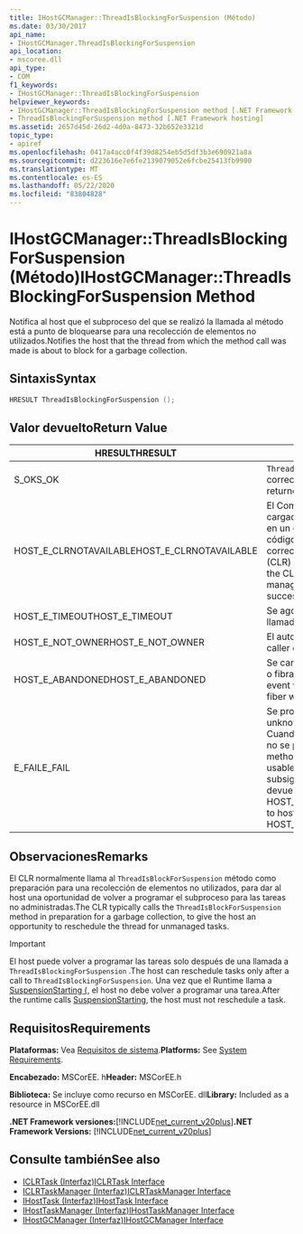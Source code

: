 ```yaml
---
title: IHostGCManager::ThreadIsBlockingForSuspension (Método)
ms.date: 03/30/2017
api_name:
- IHostGCManager.ThreadIsBlockingForSuspension
api_location:
- mscoree.dll
api_type:
- COM
f1_keywords:
- IHostGCManager::ThreadIsBlockingForSuspension
helpviewer_keywords:
- IHostGCManager::ThreadIsBlockingForSuspension method [.NET Framework hosting]
- ThreadIsBlockingForSuspension method [.NET Framework hosting]
ms.assetid: 2657d45d-26d2-4d0a-8473-32b652e3321d
topic_type:
- apiref
ms.openlocfilehash: 0417a4acc0f4f39d8254eb5d5df3b3e690921a8a
ms.sourcegitcommit: d223616e7e6fe2139079052e6fcbe25413fb9900
ms.translationtype: MT
ms.contentlocale: es-ES
ms.lasthandoff: 05/22/2020
ms.locfileid: "83804828"
---
```

# <a name="ihostgcmanagerthreadisblockingforsuspension-method"></a><span data-ttu-id="3130a-102">IHostGCManager::ThreadIsBlockingForSuspension (Método)</span><span class="sxs-lookup"><span data-stu-id="3130a-102">IHostGCManager::ThreadIsBlockingForSuspension Method</span></span>
<span data-ttu-id="3130a-103">Notifica al host que el subproceso del que se realizó la llamada al método está a punto de bloquearse para una recolección de elementos no utilizados.</span><span class="sxs-lookup"><span data-stu-id="3130a-103">Notifies the host that the thread from which the method call was made is about to block for a garbage collection.</span></span>  
  
## <a name="syntax"></a><span data-ttu-id="3130a-104">Sintaxis</span><span class="sxs-lookup"><span data-stu-id="3130a-104">Syntax</span></span>  
  
```cpp  
HRESULT ThreadIsBlockingForSuspension ();  
```  
  
## <a name="return-value"></a><span data-ttu-id="3130a-105">Valor devuelto</span><span class="sxs-lookup"><span data-stu-id="3130a-105">Return Value</span></span>  
  
|<span data-ttu-id="3130a-106">HRESULT</span><span class="sxs-lookup"><span data-stu-id="3130a-106">HRESULT</span></span>|<span data-ttu-id="3130a-107">Descripción</span><span class="sxs-lookup"><span data-stu-id="3130a-107">Description</span></span>|  
|-------------|-----------------|  
|<span data-ttu-id="3130a-108">S_OK</span><span class="sxs-lookup"><span data-stu-id="3130a-108">S_OK</span></span>|<span data-ttu-id="3130a-109">`ThreadIsBlockingForSuspension`se devolvió correctamente.</span><span class="sxs-lookup"><span data-stu-id="3130a-109">`ThreadIsBlockingForSuspension` returned successfully.</span></span>|  
|<span data-ttu-id="3130a-110">HOST_E_CLRNOTAVAILABLE</span><span class="sxs-lookup"><span data-stu-id="3130a-110">HOST_E_CLRNOTAVAILABLE</span></span>|<span data-ttu-id="3130a-111">El Common Language Runtime (CLR) no se ha cargado en un proceso o el CLR se encuentra en un estado en el que no puede ejecutar código administrado ni procesar la llamada correctamente.</span><span class="sxs-lookup"><span data-stu-id="3130a-111">The common language runtime (CLR) has not been loaded into a process, or the CLR is in a state in which it cannot run managed code or process the call successfully.</span></span>|  
|<span data-ttu-id="3130a-112">HOST_E_TIMEOUT</span><span class="sxs-lookup"><span data-stu-id="3130a-112">HOST_E_TIMEOUT</span></span>|<span data-ttu-id="3130a-113">Se agotó el tiempo de espera de la llamada.</span><span class="sxs-lookup"><span data-stu-id="3130a-113">The call timed out.</span></span>|  
|<span data-ttu-id="3130a-114">HOST_E_NOT_OWNER</span><span class="sxs-lookup"><span data-stu-id="3130a-114">HOST_E_NOT_OWNER</span></span>|<span data-ttu-id="3130a-115">El autor de la llamada no posee el bloqueo.</span><span class="sxs-lookup"><span data-stu-id="3130a-115">The caller does not own the lock.</span></span>|  
|<span data-ttu-id="3130a-116">HOST_E_ABANDONED</span><span class="sxs-lookup"><span data-stu-id="3130a-116">HOST_E_ABANDONED</span></span>|<span data-ttu-id="3130a-117">Se canceló un evento mientras un subproceso o fibra bloqueados estaba esperando en él.</span><span class="sxs-lookup"><span data-stu-id="3130a-117">An event was canceled while a blocked thread or fiber was waiting on it.</span></span>|  
|<span data-ttu-id="3130a-118">E_FAIL</span><span class="sxs-lookup"><span data-stu-id="3130a-118">E_FAIL</span></span>|<span data-ttu-id="3130a-119">Se produjo un error grave desconocido.</span><span class="sxs-lookup"><span data-stu-id="3130a-119">An unknown catastrophic failure occurred.</span></span> <span data-ttu-id="3130a-120">Cuando un método devuelve E_FAIL, CLR ya no se puede usar en el proceso.</span><span class="sxs-lookup"><span data-stu-id="3130a-120">When a method returns E_FAIL, the CLR is no longer usable within the process.</span></span> <span data-ttu-id="3130a-121">Las llamadas subsiguientes a métodos de hospedaje devuelven HOST_E_CLRNOTAVAILABLE.</span><span class="sxs-lookup"><span data-stu-id="3130a-121">Subsequent calls to hosting methods return HOST_E_CLRNOTAVAILABLE.</span></span>|  
  
## <a name="remarks"></a><span data-ttu-id="3130a-122">Observaciones</span><span class="sxs-lookup"><span data-stu-id="3130a-122">Remarks</span></span>  
 <span data-ttu-id="3130a-123">El CLR normalmente llama al `ThreadIsBlockForSuspension` método como preparación para una recolección de elementos no utilizados, para dar al host una oportunidad de volver a programar el subproceso para las tareas no administradas.</span><span class="sxs-lookup"><span data-stu-id="3130a-123">The CLR typically calls the `ThreadIsBlockForSuspension` method in preparation for a garbage collection, to give the host an opportunity to reschedule the thread for unmanaged tasks.</span></span>  
  
> [!IMPORTANT]
> <span data-ttu-id="3130a-124">El host puede volver a programar las tareas solo después de una llamada a `ThreadIsBlockingForSuspension` .</span><span class="sxs-lookup"><span data-stu-id="3130a-124">The host can reschedule tasks only after a call to `ThreadIsBlockingForSuspension`.</span></span> <span data-ttu-id="3130a-125">Una vez que el Runtime llama a [SuspensionStarting (](ihostgcmanager-suspensionstarting-method.md), el host no debe volver a programar una tarea.</span><span class="sxs-lookup"><span data-stu-id="3130a-125">After the runtime calls [SuspensionStarting](ihostgcmanager-suspensionstarting-method.md), the host must not reschedule a task.</span></span>  
  
## <a name="requirements"></a><span data-ttu-id="3130a-126">Requisitos</span><span class="sxs-lookup"><span data-stu-id="3130a-126">Requirements</span></span>  
 <span data-ttu-id="3130a-127">**Plataformas:** Vea [Requisitos de sistema](../../get-started/system-requirements.md).</span><span class="sxs-lookup"><span data-stu-id="3130a-127">**Platforms:** See [System Requirements](../../get-started/system-requirements.md).</span></span>  
  
 <span data-ttu-id="3130a-128">**Encabezado:** MSCorEE. h</span><span class="sxs-lookup"><span data-stu-id="3130a-128">**Header:** MSCorEE.h</span></span>  
  
 <span data-ttu-id="3130a-129">**Biblioteca:** Se incluye como recurso en MSCorEE. dll</span><span class="sxs-lookup"><span data-stu-id="3130a-129">**Library:** Included as a resource in MSCorEE.dll</span></span>  
  
 <span data-ttu-id="3130a-130">**.NET Framework versiones:**[!INCLUDE[net_current_v20plus](../../../../includes/net-current-v20plus-md.md)]</span><span class="sxs-lookup"><span data-stu-id="3130a-130">**.NET Framework Versions:** [!INCLUDE[net_current_v20plus](../../../../includes/net-current-v20plus-md.md)]</span></span>  
  
## <a name="see-also"></a><span data-ttu-id="3130a-131">Consulte también</span><span class="sxs-lookup"><span data-stu-id="3130a-131">See also</span></span>

- [<span data-ttu-id="3130a-132">ICLRTask (Interfaz)</span><span class="sxs-lookup"><span data-stu-id="3130a-132">ICLRTask Interface</span></span>](iclrtask-interface.md)
- [<span data-ttu-id="3130a-133">ICLRTaskManager (Interfaz)</span><span class="sxs-lookup"><span data-stu-id="3130a-133">ICLRTaskManager Interface</span></span>](iclrtaskmanager-interface.md)
- [<span data-ttu-id="3130a-134">IHostTask (Interfaz)</span><span class="sxs-lookup"><span data-stu-id="3130a-134">IHostTask Interface</span></span>](ihosttask-interface.md)
- [<span data-ttu-id="3130a-135">IHostTaskManager (Interfaz)</span><span class="sxs-lookup"><span data-stu-id="3130a-135">IHostTaskManager Interface</span></span>](ihosttaskmanager-interface.md)
- [<span data-ttu-id="3130a-136">IHostGCManager (Interfaz)</span><span class="sxs-lookup"><span data-stu-id="3130a-136">IHostGCManager Interface</span></span>](ihostgcmanager-interface.md)
